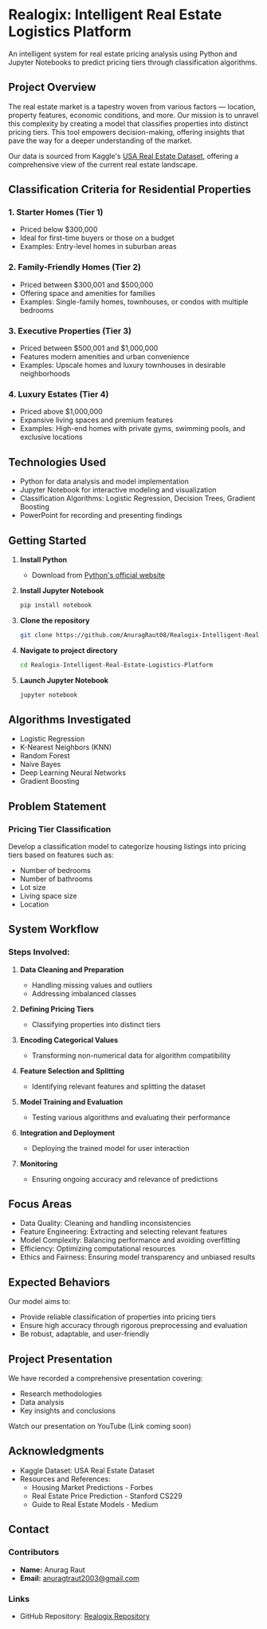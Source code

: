 # Realogix: Intelligent Real Estate Logistics Platform
An intelligent system for real estate pricing analysis using Python and Jupyter Notebooks to predict pricing tiers through classification algorithms.

## Project Overview
The real estate market is a tapestry woven from various factors — location, property features, economic conditions, and more. Our mission is to unravel this complexity by creating a model that classifies properties into distinct pricing tiers. This tool empowers decision-making, offering insights that pave the way for a deeper understanding of the market.

Our data is sourced from Kaggle's [USA Real Estate Dataset](https://www.kaggle.com/datasets/ahmedshahriarsakib/usa-real-estate-dataset/data?select=realtor-data.zip.csv), offering a comprehensive view of the current real estate landscape.

## Classification Criteria for Residential Properties

### 1. Starter Homes (Tier 1)
- Priced below $300,000
- Ideal for first-time buyers or those on a budget
- Examples: Entry-level homes in suburban areas

### 2. Family-Friendly Homes (Tier 2)
- Priced between $300,001 and $500,000
- Offering space and amenities for families
- Examples: Single-family homes, townhouses, or condos with multiple bedrooms

### 3. Executive Properties (Tier 3)
- Priced between $500,001 and $1,000,000
- Features modern amenities and urban convenience
- Examples: Upscale homes and luxury townhouses in desirable neighborhoods

### 4. Luxury Estates (Tier 4)
- Priced above $1,000,000
- Expansive living spaces and premium features
- Examples: High-end homes with private gyms, swimming pools, and exclusive locations

## Technologies Used
- Python for data analysis and model implementation
- Jupyter Notebook for interactive modeling and visualization
- Classification Algorithms: Logistic Regression, Decision Trees, Gradient Boosting
- PowerPoint for recording and presenting findings

## Getting Started

1. **Install Python**
   - Download from [Python's official website](https://www.python.org/)

2. **Install Jupyter Notebook**
   ```bash
   pip install notebook
   ```

3. **Clone the repository**
   ```bash
   git clone https://github.com/AnuragRaut08/Realogix-Intelligent-Real-Estate-Logistics-Platform.git
   ```

4. **Navigate to project directory**
   ```bash
   cd Realogix-Intelligent-Real-Estate-Logistics-Platform
   ```

5. **Launch Jupyter Notebook**
   ```bash
   jupyter notebook
   ```

## Algorithms Investigated
- Logistic Regression
- K-Nearest Neighbors (KNN)
- Random Forest
- Naive Bayes
- Deep Learning Neural Networks
- Gradient Boosting

## Problem Statement

### Pricing Tier Classification
Develop a classification model to categorize housing listings into pricing tiers based on features such as:
- Number of bedrooms
- Number of bathrooms
- Lot size
- Living space size
- Location

## System Workflow

### Steps Involved:
1. **Data Cleaning and Preparation**
   - Handling missing values and outliers
   - Addressing imbalanced classes

2. **Defining Pricing Tiers**
   - Classifying properties into distinct tiers

3. **Encoding Categorical Values**
   - Transforming non-numerical data for algorithm compatibility

4. **Feature Selection and Splitting**
   - Identifying relevant features and splitting the dataset

5. **Model Training and Evaluation**
   - Testing various algorithms and evaluating their performance

6. **Integration and Deployment**
   - Deploying the trained model for user interaction

7. **Monitoring**
   - Ensuring ongoing accuracy and relevance of predictions

## Focus Areas
- Data Quality: Cleaning and handling inconsistencies
- Feature Engineering: Extracting and selecting relevant features
- Model Complexity: Balancing performance and avoiding overfitting
- Efficiency: Optimizing computational resources
- Ethics and Fairness: Ensuring model transparency and unbiased results

## Expected Behaviors
Our model aims to:
- Provide reliable classification of properties into pricing tiers
- Ensure high accuracy through rigorous preprocessing and evaluation
- Be robust, adaptable, and user-friendly

## Project Presentation
We have recorded a comprehensive presentation covering:
- Research methodologies
- Data analysis
- Key insights and conclusions

Watch our presentation on YouTube (Link coming soon)

## Acknowledgments
- Kaggle Dataset: USA Real Estate Dataset
- Resources and References:
  - Housing Market Predictions - Forbes
  - Real Estate Price Prediction - Stanford CS229
  - Guide to Real Estate Models - Medium

## Contact

### Contributors
- **Name:** Anurag Raut
- **Email:** anuragtraut2003@gmail.com

### Links
- GitHub Repository: [Realogix Repository](https://github.com/your-username/real-estate-pricing)
